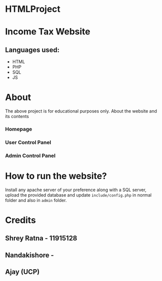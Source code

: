 # HTMLProject
# Income Tax Website
## Languages used:
* HTML
* PHP
* SQL
* JS
# About
The above project is for educational purposes only.
About the website and its contents
### Homepage
### User Control Panel
### Admin Control Panel
# How to run the website?
Install any apache server of your preference along with a SQL server, upload the provided database and update `include/config.php` in normal folder and also in `admin` folder.
# Credits
## Shrey Ratna - 11915128 
## Nandakishore - 
## Ajay (UCP)
